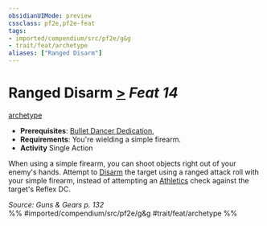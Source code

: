```yaml
---
obsidianUIMode: preview
cssclass: pf2e,pf2e-feat
tags:
- imported/compendium/src/pf2e/g&g
- trait/feat/archetype
aliases: ["Ranged Disarm"]
---
```

# Ranged Disarm  [>](chapter-9-playing-the-game.md#Actions "Single Action") *Feat 14*  
[archetype](archetype.md)  

- **Prerequisites**: [Bullet Dancer Dedication](bullet-dancer-dedication-g-g.md),
- **Requirements**: You're wielding a simple firearm.
- **Activity** Single Action

When using a simple firearm, you can shoot objects right out of your enemy's hands. Attempt to [Disarm](rules/actions/disarm.md) the target using a ranged attack roll with your simple firearm, instead of attempting an [Athletics](../skills.md#Athletics) check against the target's Reflex DC.

*Source: Guns & Gears p. 132*  
%% #imported/compendium/src/pf2e/g&g #trait/feat/archetype %%